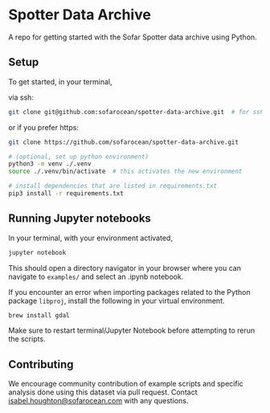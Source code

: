 # Spotter Data Archive
A repo for getting started with the Sofar Spotter data archive using Python.

## Setup
To get started, in your terminal,

via ssh:
```bash
git clone git@github.com:sofarocean/spotter-data-archive.git  # for ssh clone
````
or if you prefer https: 
```bash
git clone https://github.com/sofarocean/spotter-data-archive.git
```


```bash
# (optional, set up python environment)
python3 -m venv ./.venv
source ./.venv/bin/activate  # this activates the new environment

# install dependencies that are listed in requirements.txt
pip3 install -r requirements.txt

```

## Running Jupyter notebooks
In your terminal, with your environment activated,
```bash
jupyter notebook
```
This should open a directory navigator in your browser where you can navigate to `examples/` and select an .ipynb notebook.

If you encounter an error when importing packages related to the Python package `libproj`, install the following in your virtual environment. 

```bash
brew install gdal
```

Make sure to restart terminal/Jupyter Notebook before attempting to rerun the scripts. 

## Contributing
We encourage community contribution of example scripts and specific analysis done using this dataset via pull request. Contact isabel.houghton@sofarocean.com with any questions.
